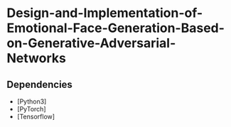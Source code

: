 # Design-and-Implementation-of-Emotional-Face-Generation-Based-on-Generative-Adversarial-Networks

## Dependencies
- [Python3]
- [PyTorch]
- [Tensorflow]
